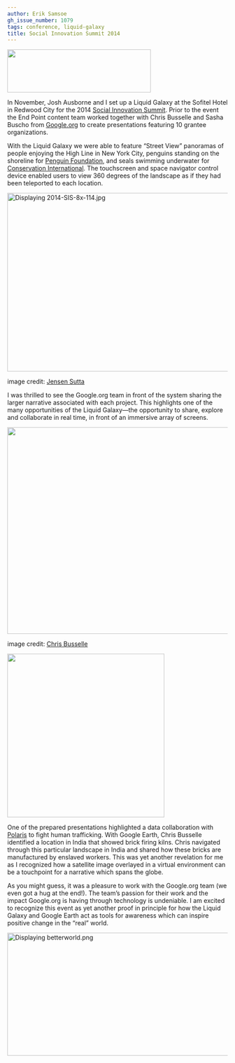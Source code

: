 ```yaml
---
author: Erik Samsoe
gh_issue_number: 1079
tags: conference, liquid-galaxy
title: Social Innovation Summit 2014
---
```


<img height="98px;" src="/blog/2015/01/28/social-innovation-summit-2014/image-0.png" style="-webkit-transform: rotate(0rad); border: none; transform: rotate(0rad);" width="328px;"/>

In November, Josh Ausborne and I set up a Liquid Galaxy at the Sofitel Hotel in Redwood City for the 2014 [Social Innovation Summit](https://www.socinnovation.com/ehome/79546). Prior to the event the End Point content team worked together with Chris Busselle and Sasha Buscho from [Google.org](https://www.google.org/) to create presentations featuring 10 grantee organizations.

With the Liquid Galaxy we were able to feature “Street View” panoramas of people enjoying the High Line in New York City, penguins standing on the shoreline for [Penguin Foundation](http://www.penguinfoundation.org.au/), and seals swimming underwater for [Conservation International](http://www.conservation.org/Pages/default.aspx). The touchscreen and space navigator control device enabled users to view 360 degrees of the landscape as if they had been teleported to each location.

<img alt="Displaying 2014-SIS-8x-114.jpg" height="407px;" src="/blog/2015/01/28/social-innovation-summit-2014/image-1.jpeg" style="-webkit-transform: rotate(0.00rad); border: none; transform: rotate(0.00rad);" width="610px;"/>

image credit: [Jensen Sutta](http://www.jensensutta.com/)

I was thrilled to see the Google.org team in front of the system sharing the larger narrative associated with each project. This highlights one of the many opportunities of the Liquid Galaxy—​the opportunity to share, explore and collaborate in real time, in front of an immersive array of screens.

<img height="471px;" src="/blog/2015/01/28/social-innovation-summit-2014/image-2.png" style="-webkit-transform: rotate(0.00rad); border: none; transform: rotate(0.00rad);" width="624px;"/>

image credit: [ Chris Busselle](https://twitter.com/chrisatgoogle/media)

<img height="373px;" src="/blog/2015/01/28/social-innovation-summit-2014/image-3.png" style="-webkit-transform: rotate(0rad); border: none; transform: rotate(0rad);" width="359px;"/>

One of the prepared presentations highlighted a data collaboration with [Polaris](http://www.polarisproject.org/) to fight human trafficking. With Google Earth, Chris Busselle identified a location in India that showed brick firing kilns. Chris navigated through this particular landscape in India and shared how these bricks are manufactured by enslaved workers. This was yet another revelation for me as I recognized how a satellite image overlayed in a virtual environment can be a touchpoint for a narrative which spans the globe.

As you might guess, it was a pleasure to work with the Google.org team (we even got a hug at the end!). The team’s passion for their work and the impact Google.org is having through technology is undeniable. I am excited to recognize this event as yet another proof in principle for how the Liquid Galaxy and Google Earth act as tools for awareness which can inspire positive change in the “real” world.

<img alt="Displaying betterworld.png" height="280px;" src="/blog/2015/01/28/social-innovation-summit-2014/image-4.png" style="-webkit-transform: rotate(0.00rad); border: none; transform: rotate(0.00rad);" width="624px;"/>
